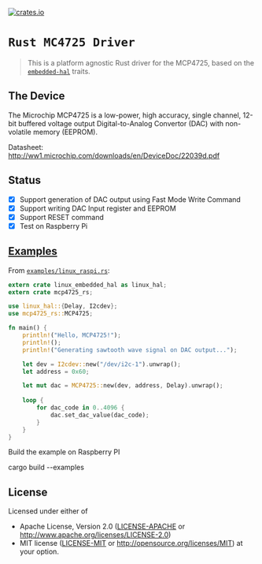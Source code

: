 [![crates.io](https://img.shields.io/crates/v/mcp4725.svg)](https://crates.io/crates/mcp4725)

# `Rust MC4725 Driver`

> This is a platform agnostic Rust driver for the MCP4725, based on the
[`embedded-hal`](https://github.com/japaric/embedded-hal) traits.


## The Device

The Microchip MCP4725 is a low-power, high accuracy, single channel,
12-bit buffered voltage output Digital-to-Analog Convertor (DAC)
with non-volatile memory (EEPROM).

Datasheet: http://ww1.microchip.com/downloads/en/DeviceDoc/22039d.pdf

## Status

- [x] Support generation of DAC output using Fast Mode Write Command
- [x] Support writing DAC Input register and EEPROM
- [x] Support RESET command
- [x] Test on Raspberry Pi

## [Examples](examples)

From [`examples/linux_raspi.rs`](examples/linux_raspi.rs):

```rust
extern crate linux_embedded_hal as linux_hal;
extern crate mcp4725_rs;

use linux_hal::{Delay, I2cdev};
use mcp4725_rs::MCP4725;

fn main() {
    println!("Hello, MCP4725!");
    println!();
    println!("Generating sawtooth wave signal on DAC output...");

    let dev = I2cdev::new("/dev/i2c-1").unwrap();
    let address = 0x60;

    let mut dac = MCP4725::new(dev, address, Delay).unwrap();
    
    loop {
        for dac_code in 0..4096 {
            dac.set_dac_value(dac_code);
        }
    }
}
```

Build the example on Raspberry PI

cargo build --examples

## License

Licensed under either of

 * Apache License, Version 2.0 ([LICENSE-APACHE](LICENSE-APACHE) or
   http://www.apache.org/licenses/LICENSE-2.0)
 * MIT license ([LICENSE-MIT](LICENSE-MIT) or
   http://opensource.org/licenses/MIT) at your option.
